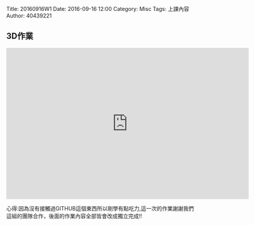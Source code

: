 Title: 20160916W1
Date: 2016-09-16 12:00
Category: Misc
Tags: 上課內容
Author: 40439221

<h2>3D作業</h2>
<!-- PELICAN_END_SUMMARY -->
<iframe src="https://player.vimeo.com/video/185837265" width="640" height="400" frameborder="0" webkitallowfullscreen mozallowfullscreen allowfullscreen></iframe>
<p>心得:因為沒有接觸過GITHUB這個東西所以剛學有點吃力,這一次的作業謝謝我們這組的團隊合作，後面的作業內容全部皆會改成獨立完成!!</p>